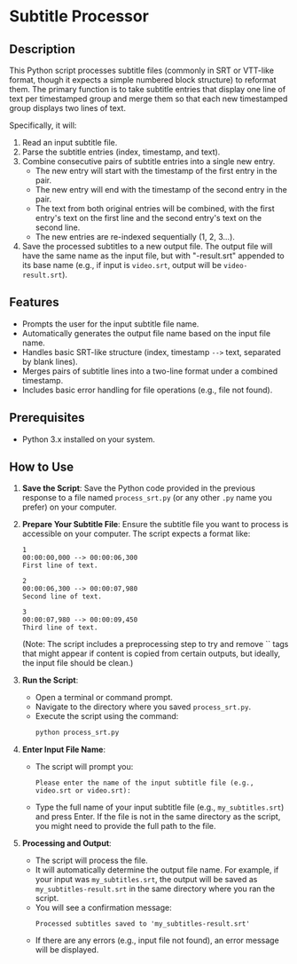 # Subtitle Processor

## Description

This Python script processes subtitle files (commonly in SRT or VTT-like format, though it expects a simple numbered block structure) to reformat them. The primary function is to take subtitle entries that display one line of text per timestamped group and merge them so that each new timestamped group displays two lines of text.

Specifically, it will:
1.  Read an input subtitle file.
2.  Parse the subtitle entries (index, timestamp, and text).
3.  Combine consecutive pairs of subtitle entries into a single new entry.
    * The new entry will start with the timestamp of the first entry in the pair.
    * The new entry will end with the timestamp of the second entry in the pair.
    * The text from both original entries will be combined, with the first entry's text on the first line and the second entry's text on the second line.
    * The new entries are re-indexed sequentially (1, 2, 3...).
4.  Save the processed subtitles to a new output file. The output file will have the same name as the input file, but with "-result.srt" appended to its base name (e.g., if input is `video.srt`, output will be `video-result.srt`).

## Features

* Prompts the user for the input subtitle file name.
* Automatically generates the output file name based on the input file name.
* Handles basic SRT-like structure (index, timestamp `-->` text, separated by blank lines).
* Merges pairs of subtitle lines into a two-line format under a combined timestamp.
* Includes basic error handling for file operations (e.g., file not found).

## Prerequisites

* Python 3.x installed on your system.

## How to Use

1.  **Save the Script**: Save the Python code provided in the previous response to a file named `process_srt.py` (or any other `.py` name you prefer) on your computer.

2.  **Prepare Your Subtitle File**: Ensure the subtitle file you want to process is accessible on your computer. The script expects a format like:
    ```
    1
    00:00:00,000 --> 00:00:06,300
    First line of text.

    2
    00:00:06,300 --> 00:00:07,980
    Second line of text.

    3
    00:00:07,980 --> 00:00:09,450
    Third line of text.
    ```
    (Note: The script includes a preprocessing step to try and remove `` tags that might appear if content is copied from certain outputs, but ideally, the input file should be clean.)

3.  **Run the Script**:
    * Open a terminal or command prompt.
    * Navigate to the directory where you saved `process_srt.py`.
    * Execute the script using the command:
        ```bash
        python process_srt.py
        ```

4.  **Enter Input File Name**:
    * The script will prompt you:
        ```
        Please enter the name of the input subtitle file (e.g., video.srt or video.srt):
        ```
    * Type the full name of your input subtitle file (e.g., `my_subtitles.srt`) and press Enter. If the file is not in the same directory as the script, you might need to provide the full path to the file.

5.  **Processing and Output**:
    * The script will process the file.
    * It will automatically determine the output file name. For example, if your input was `my_subtitles.srt`, the output will be saved as `my_subtitles-result.srt` in the same directory where you ran the script.
    * You will see a confirmation message:
        ```
        Processed subtitles saved to 'my_subtitles-result.srt'
        ```
    * If there are any errors (e.g., input file not found), an error message will be displayed.